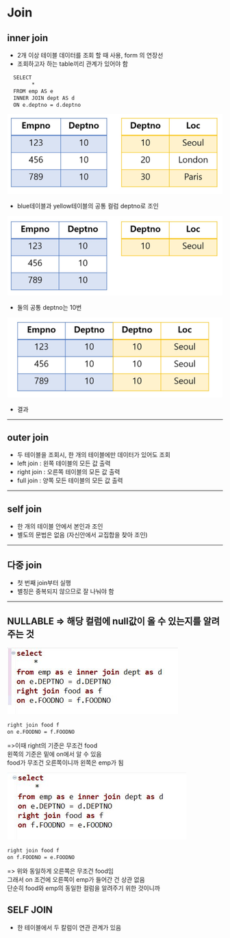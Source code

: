 # Join
## inner join
- 2개 이상 테이블 데이터를 조회 할 때 사용, form 의 연장선
- 조회하고자 하는 table끼리 관계가 있어야 함
```
  SELECT 
        *  
  FROM emp AS e  
  INNER JOIN dept AS d  
  ON e.deptno = d.deptno
```
![inner_join_01](../img/inner_join_01.jpg)
- blue테이블과 yellow테이블의 공통 컬럼 deptno로 조인  

![inner_join_02](../img/inner_join_02.jpg)
- 둘의 공통 deptno는 10번

![inner_join_03](../img/inner_join_03.jpg)
- 결과

---
## outer join
- 두 테이블을 조회시, 한 개의 테이블에만 데이터가 있어도 조회
- left join : 왼쪽 테이블의 모든 값 출력
- right join : 오른쪽 테이블의 모든 값 출력
- full join : 양쪽 모든 테이블의 모든 값 출력
---
## self join
- 한 개의 테이블 안에서 본인과 조인
- 별도의 문법은 없음 (자신안에서 교집합을 찾아 조인)
---
## 다중 join
- 첫 번째 join부터 실행
- 별칭은 중복되지 않으므로 잘 나눠야 함
---
## NULLABLE => 해당 컬럼에 null값이 올 수 있는지를 알려주는 것  

![join01](../img/join01.JPG)  
```
right join food f  
on e.FOODNO = f.FOODNO  
```
=>이때 right의 기준은 무조건 food  
왼쪽의 기준은 밑에 on에서 알 수 있음  
food가 무조건 오른쪽이니까 왼쪽은 emp가 됨  

![join02](../img/join02.JPG)  
```
right join food f  
on f.FOODNO = e.FOODNO  
```
=> 위와 동일하게 오른쪽은 무조건 food임  
그래서 on 조건에 오른쪽이 emp가 들어간 건 상관 없음  
단순히 food와 emp의 동일한 컬럼을 알려주기 위한 것이니까

## SELF JOIN
- 한 테이블에서 두 칼럼이 연관 관계가 있음